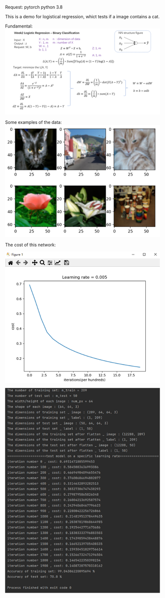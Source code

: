 Request:
  pytorch
  python 3.8
  
This is a demo for logistical regression, whict tests if a image contains a cat.

Fundamental:
![Alt text](https://raw.githubusercontent.com/IHNF262/DeepLearningPractice/main/1_2_BinaryClassfication/images/1_2_1.png)

Some examples of the data:
![Alt text](https://raw.githubusercontent.com/IHNF262/DeepLearningPractice/main/1_2_BinaryClassfication/images/1_2_2.png)

The cost of this network:

![Alt text](https://raw.githubusercontent.com/IHNF262/DeepLearningPractice/main/1_2_BinaryClassfication/images/1_2_3.png)

![Alt text](https://raw.githubusercontent.com/IHNF262/DeepLearningPractice/main/1_2_BinaryClassfication/images/1_2_4.png)
